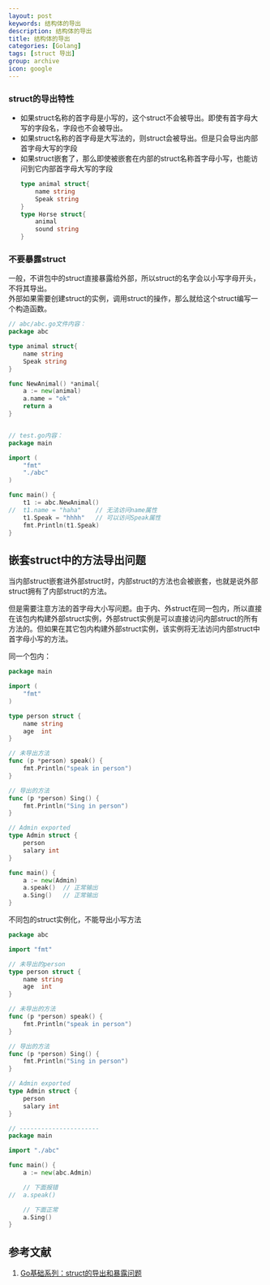 ```yaml
---
layout: post
keywords: 结构体的导出
description: 结构体的导出
title: 结构体的导出
categories: [Golang]
tags: [struct 导出]
group: archive
icon: google
---
```


### struct的导出特性

- 如果struct名称的首字母是小写的，这个struct不会被导出。即使有首字母大写的字段名，字段也不会被导出。
- 如果struct名称的首字母是大写法的，则struct会被导出。但是只会导出内部首字母大写的字段
- 如果struct嵌套了，那么即使被嵌套在内部的struct名称首字母小写，也能访问到它内部首字母大写的字段
  ```Go
  type animal struct{
      name string
      Speak string
  }
  type Horse struct{
      animal
      sound string
  }
  ```

### 不要暴露struct
一般，不讲包中的struct直接暴露给外部，所以struct的名字会以小写字母开头，不将其导出。  
外部如果需要创建struct的实例，调用struct的操作，那么就给这个struct编写一个构造函数。   
```Go
// abc/abc.go文件内容：
package abc

type animal struct{
    name string
    Speak string
}

func NewAnimal() *animal{
    a := new(animal)
    a.name = "ok"
    return a
}


// test.go内容：
package main

import (
    "fmt"
    "./abc"
)

func main() {
    t1 := abc.NewAnimal()
//  t1.name = "haha"    // 无法访问name属性
    t1.Speak = "hhhh"   // 可以访问Speak属性
    fmt.Println(t1.Speak)
}
```

## 嵌套struct中的方法导出问题
当内部struct嵌套进外部struct时，内部struct的方法也会被嵌套，也就是说外部struct拥有了内部struct的方法。

但是需要注意方法的首字母大小写问题。由于内、外struct在同一包内，所以直接在该包内构建外部struct实例，外部struct实例是可以直接访问内部struct的所有方法的。但如果在其它包内构建外部struct实例，该实例将无法访问内部struct中首字母小写的方法。

同一个包内：
```Go
package main

import (
    "fmt"
)

type person struct {
    name string
    age  int
}

// 未导出方法
func (p *person) speak() {
    fmt.Println("speak in person")
}

// 导出的方法
func (p *person) Sing() {
    fmt.Println("Sing in person")
}

// Admin exported
type Admin struct {
    person
    salary int
}

func main() {
    a := new(Admin)
    a.speak()  // 正常输出
    a.Sing()   // 正常输出
}
```

不同包的struct实例化，不能导出小写方法

```Go
package abc

import "fmt"

// 未导出的person
type person struct {
    name string
    age  int
}

// 未导出的方法
func (p *person) speak() {
    fmt.Println("speak in person")
}

// 导出的方法
func (p *person) Sing() {
    fmt.Println("Sing in person")
}

// Admin exported
type Admin struct {
    person
    salary int
}

// ----------------------
package main

import "./abc"

func main() {
    a := new(abc.Admin)

    // 下面报错
//  a.speak()

    // 下面正常
    a.Sing()
}

```


## 参考文献
1. [Go基础系列：struct的导出和暴露问题](https://studygolang.com/articles/16436)
   